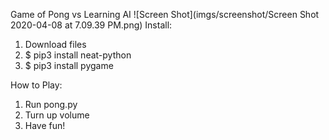 Game of Pong vs Learning AI
![Screen Shot](imgs/screenshot/Screen Shot 2020-04-08 at 7.09.39 PM.png)
Install:
1. Download files
2. $ pip3 install neat-python
3. $ pip3 install pygame

How to Play:
1. Run pong.py
2. Turn up volume
3. Have fun!
